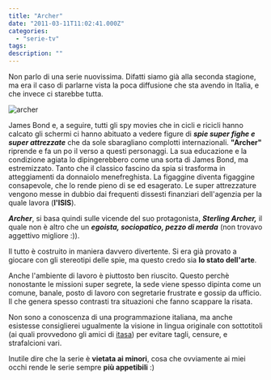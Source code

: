 ```yaml
---
title: "Archer"
date: "2011-03-11T11:02:41.000Z"
categories:
  - "serie-tv"
tags:
description: ""
---
```


Non parlo di una serie nuovissima. Difatti siamo già alla seconda stagione, ma era il caso di parlarne vista la poca diffusione che sta avendo in Italia, e che invece ci starebbe tutta.

![](https://enricodeleo.s3.eu-south-1.amazonaws.com/uploads/2011/03/archer.jpg" "archer")

James Bond e, a seguire, tutti gli spy movies che in cicli e ricicli hanno calcato gli schermi ci hanno abituato a vedere figure di **_spie super fighe e super attrezzate_** che da sole sbaragliano complotti internazionali. **"Archer"** riprende e fa un po il verso a questi personaggi. La sua educazione e la condizione agiata lo dipingerebbero come una sorta di James Bond, ma estremizzato. Tanto che il classico fascino da spia si trasforma in atteggiamenti da donnaiolo menefreghista. La figaggine diventa figaggine consapevole, che lo rende pieno di se ed esagerato. Le super attrezzature vengono messe in dubbio dai frequenti dissesti finanziari dell'agenzia per la quale lavora (**l'ISIS**).

_**Archer**_, si basa quindi sulle vicende del suo protagonista, _**Sterling Archer,**_ il quale non è altro che un **_egoista, sociopatico, pezzo di merda_** (non trovavo aggettivo migliore :)).

Il tutto è costruito in maniera davvero divertente. Si era già provato a giocare con gli stereotipi delle spie, ma questo credo sia **lo stato dell'arte**.

Anche l'ambiente di lavoro è piuttosto ben riuscito. Questo perchè nonostante le missioni super segrete, la sede viene spesso dipinta come un comune, banale, posto di lavoro con segretarie frustrate e gossip da ufficio. Il che genera spesso contrasti tra situazioni che fanno scappare la risata.

Non sono a conoscenza di una programmazione italiana, ma anche esistesse consiglierei ugualmente la visione in lingua originale con sottotitoli (ai quali provvedono gli amici di [itasa](http://www.italiansubs.net/index.php?option=com_remository&Itemid=6&func=select&id=1687)) per evitare tagli, censure, e strafalcioni vari.

Inutile dire che la serie è **vietata ai minori**, cosa che ovviamente ai miei occhi rende le serie sempre **più appetibili** :)
